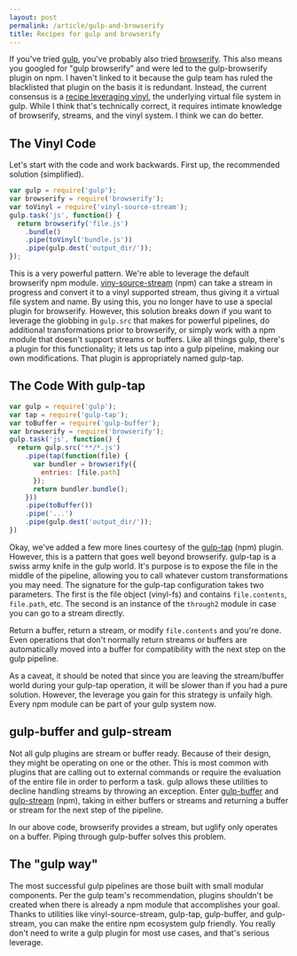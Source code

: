 ```yaml
---
layout: post
permalink: /article/gulp-and-browserify
title: Recipes for gulp and browserify
---
```


If you've tried [gulp](http://gulpjs.com/), you've probably also tried [browserify](http://browserify.org/). This also means you googled for "gulp browserify" and were led to the gulp-browserify plugin on npm. I haven't linked to it because the gulp team has ruled the blacklisted that plugin on the basis it is redundant. Instead, the current consensus is a [recipe leveraging vinyl](https://github.com/gulpjs/gulp/issues/369), the underlying virtual file system in gulp. While I think that's technically correct, it requires intimate knowledge of browserify, streams, and the vinyl system. I think we can do better.

## The Vinyl Code
Let's start with the code and work backwards. First up, the recommended solution (simplified).

```js
var gulp = require('gulp');
var browserify = require('browserify');
var toVinyl = require('vinyl-source-stream');
gulp.task('js', function() {
  return browserify('file.js')
    .bundle()
    .pipe(toVinyl('bundle.js'))
    .pipe(gulp.dest('output_dir/'));
});
```

This is a very powerful pattern. We're able to leverage the default browserify npm module. [viny-source-stream](https://www.npmjs.org/package/vinyl-source-stream) (npm) can take a stream in progress and convert it to a vinyl supported stream, thus giving it a virtual file system and name. By using this, you no longer have to use a special plugin for browserify. However, this solution breaks down if you want to leverage the globbing in `gulp.src` that makes for powerful pipelines, do additional transformations prior to browserify, or simply work with a npm module that doesn't support streams or buffers. Like all things gulp, there's a plugin for this functionality; it lets us tap into a gulp pipeline, making our own modifications. That plugin is appropriately named gulp-tap.

## The Code With gulp-tap
```js
var gulp = require('gulp');
var tap = require('gulp-tap');
var toBuffer = require('gulp-buffer');
var browserify = require('browserify');
gulp.task('js', function() {
  return gulp.src('**/*.js')
    .pipe(tap(function(file) {
      var bundler = browserify({
        entries: [file.path]
      });
      return bundler.bundle();
    }))
    .pipe(toBuffer())
    .pipe('...')
    .pipe(gulp.dest('output_dir/'));
})
```

Okay, we've added a few more lines courtesy of the [gulp-tap](https://www.npmjs.org/package/gulp-tap) (npm) plugin. However, this is a pattern that goes well beyond browserify. gulp-tap is a swiss army knife in the gulp world. It's purpose is to expose the file in the middle of the pipeline, allowing you to call whatever custom transformations you may need. The signature for the gulp-tap configuration takes two parameters. The first is the file object (vinyl-fs) and contains `file.contents`, `file.path`, etc. The second is an instance of the `through2` module in case you can go to a stream directly.

Return a buffer, return a stream, or modify `file.contents` and you're done. Even operations that don't normally return streams or buffers are automatically moved into a buffer for compatibility with the next step on the gulp pipeline.

As a caveat, it should be noted that since you are leaving the stream/buffer world during your gulp-tap operation, it will be slower than if you had a pure solution. However, the leverage you gain for this strategy is unfaily high. Every npm module can be part of your gulp system now.

## gulp-buffer and gulp-stream
Not all gulp plugins are stream or buffer ready. Because of their design, they might be operating on one or the other. This is most common with plugins that are calling out to external commands or require the evaluation of the entire file in order to perform a task. gulp allows these utilities to decline handling streams by throwing an exception. Enter [gulp-buffer](https://www.npmjs.org/package/gulp-buffer) and [gulp-stream](https://www.npmjs.org/package/gulp-stream) (npm), taking in either buffers or streams and returning a buffer or stream for the next step of the pipeline.

In our above code, browserify provides a stream, but uglify only operates on a buffer. Piping through gulp-buffer solves this problem.

## The "gulp way"
The most successful gulp pipelines are those built with small modular components. Per the gulp team's recommendation, plugins shouldn't be created when there is already a npm module that accomplishes your goal. Thanks to utilities like vinyl-source-stream, gulp-tap, gulp-buffer, and gulp-stream, you can make the entire npm ecosystem gulp friendly. You really don't need to write a gulp plugin for most use cases, and that's serious leverage.
